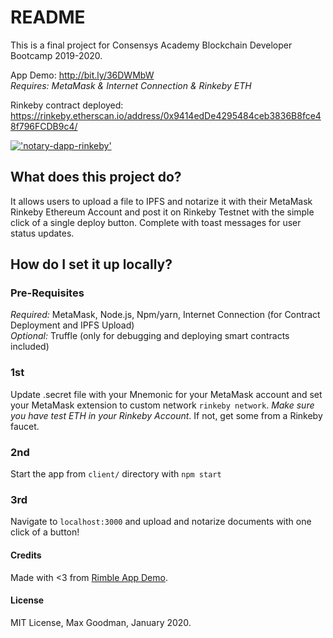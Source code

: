 # README

This is a final project for Consensys Academy Blockchain Developer Bootcamp 2019-2020.

App Demo: http://bit.ly/36DWMbW <br/><em>Requires: MetaMask & Internet Connection & Rinkeby ETH</em>

Rinkeby contract deployed: https://rinkeby.etherscan.io/address/0x9414edDe4295484ceb3836B8fce48f796FCDB9c4/  

<a href="https://youtu.be/fNtoz6l-YF8">!['notary-dapp-rinkeby'](https://media.giphy.com/media/f6JmPFaArTS71zduv5/giphy.gif)</a>

## What does this project do? 

It allows users to upload a file to IPFS and notarize it with their MetaMask Rinkeby Ethereum Account and post it on Rinkeby Testnet with the simple click of a single deploy button. Complete with toast messages for user status updates. 

## How do I set it up locally? 

### Pre-Requisites

<em>Required:</em> MetaMask, Node.js, Npm/yarn, Internet Connection (for Contract Deployment and IPFS Upload)<br/>
<em>Optional:</em> Truffle (only for debugging and deploying smart contracts included)

### 1st
Update .secret file with your Mnemonic for your MetaMask account and set your MetaMask extension to custom network `rinkeby network`. <em>Make sure you have test ETH in your Rinkeby Account</em>. If not, get some from a Rinkeby faucet. 

### 2nd
Start the app from `client/` directory with `npm start`

### 3rd
Navigate to `localhost:3000` and upload and notarize documents with one click of a button!
 
#### Credits
Made with <3 from <a href="https://github.com/ConsenSys/rimble-app-demo">Rimble App Demo</a>.

#### License 
MIT License, Max Goodman, January 2020. 


